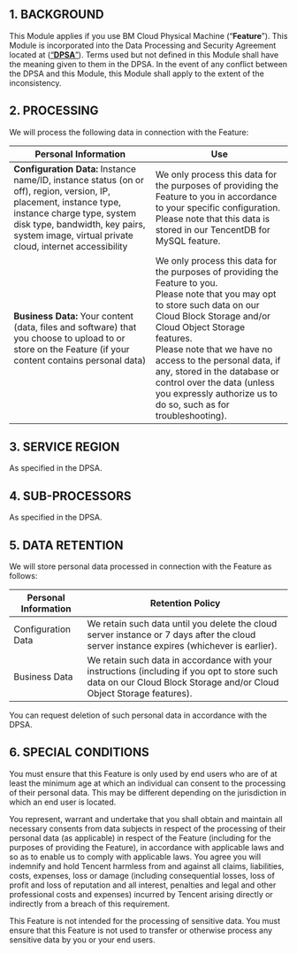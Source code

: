 ## 1. BACKGROUND

This Module applies if you use BM Cloud Physical Machine (“**Feature**”). This Module is incorporated into the Data Processing and Security Agreement located at ([“**DPSA**”](https://intl.cloud.tencent.com/document/product/301/17347)). Terms used but not defined in this Module shall have the meaning given to them in the DPSA. In the event of any conflict between the DPSA and this Module, this Module shall apply to the extent of the inconsistency.

## 2. PROCESSING

We will process the following data in connection with the Feature:

| **Personal Information**                                     | **Use**                                                      |
| ------------------------------------------------------------ | ------------------------------------------------------------ |
| **Configuration Data:** Instance name/ID, instance status (on or off), region, version, IP, placement, instance type, instance charge type, system disk type, bandwidth, key pairs, system image, virtual private cloud, internet accessibility | We only process this data for the purposes of providing the Feature to you in accordance to your specific configuration.<br/>Please note that this data is stored in our TencentDB for MySQL feature. |
| **Business Data:** Your content (data, files and software) that you choose to upload to or store on the Feature (if your content contains personal data) | We only process this data for the purposes of providing the Feature to you.<br/>Please note that you may opt to store such data on our Cloud Block Storage and/or Cloud Object Storage features.<br/>Please note that we have no access to the personal data, if any, stored in the database or control over the data (unless you expressly authorize us to do so, such as for troubleshooting). |

## 3. SERVICE REGION

As specified in the DPSA.

## 4. SUB-PROCESSORS

As specified in the DPSA.

## 5. DATA RETENTION

We will store personal data processed in connection with the Feature as follows:

| **Personal Information** | **Retention Policy**                                         |
| ------------------------ | ------------------------------------------------------------ |
| Configuration Data       | We retain such data until you delete the cloud server instance or 7 days after the cloud server instance expires (whichever is earlier). |
| Business Data            | We retain such data in accordance with your instructions (including if you opt to store such data on our Cloud Block Storage and/or Cloud Object Storage features). |

You can request deletion of such personal data in accordance with the DPSA. 

## 6. SPECIAL CONDITIONS

You must ensure that this Feature is only used by end users who are of at least the minimum age at which an individual can consent to the processing of their personal data. This may be different depending on the jurisdiction in which an end user is located.

You represent, warrant and undertake that you shall obtain and maintain all necessary consents from data subjects in respect of the processing of their personal data (as applicable) in respect of the Feature (including for the purposes of providing the Feature), in accordance with applicable laws and so as to enable us to comply with applicable laws. You agree you will indemnify and hold Tencent harmless from and against all claims, liabilities, costs, expenses, loss or damage (including consequential losses, loss of profit and loss of reputation and all interest, penalties and legal and other professional costs and expenses) incurred by Tencent arising directly or indirectly from a breach of this requirement.


This Feature is not intended for the processing of sensitive data. You must ensure that this Feature is not used to transfer or otherwise process any sensitive data by you or your end users.